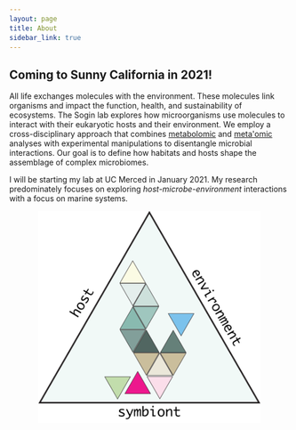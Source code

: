```yaml
---
layout: page
title: About
sidebar_link: true
---
```


## Coming to Sunny California in 2021!
All life exchanges molecules with the environment. These molecules link organisms and impact the function, health, and sustainability of ecosystems. The Sogin lab explores how microorganisms use molecules to interact with their eukaryotic hosts and their environment. We employ a cross-disciplinary approach that combines [metabolomic](https://en.wikipedia.org/wiki/Metabolomics) and [meta'omic](https://en.wikipedia.org/wiki/Metagenomics) analyses with experimental manipulations to disentangle microbial interactions. Our goal is to define how habitats and hosts shape the assemblage of complex microbiomes.

I will be starting my lab at UC Merced in January 2021. My research predominately focuses on exploring *host-microbe-environment* interactions with a focus on marine systems. 


<p align="center">
  <img src="images/posts/coming-soon.png" width="400" />
</p>

